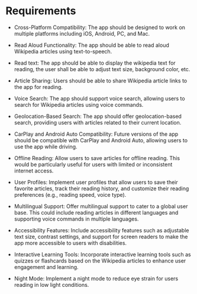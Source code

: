 # Requirements

- Cross-Platform Compatibility: The app should be designed to work on multiple platforms including iOS, Android, PC, and Mac.

- Read Aloud Functionality: The app should be able to read aloud Wikipedia articles using text-to-speech.

- Read text: The app should be able to display the wikipedia text for reading, the user shall be able to adjust text size, background color, etc.

- Article Sharing: Users should be able to share Wikipedia article links to the app for reading.

- Voice Search: The app should support voice search, allowing users to search for Wikipedia articles using voice commands.

- Geolocation-Based Search: The app should offer geolocation-based search, providing users with articles related to their current location.

- CarPlay and Android Auto Compatibility: Future versions of the app should be compatible with CarPlay and Android Auto, allowing users to use the app while driving.

- Offline Reading: Allow users to save articles for offline reading. This would be particularly useful for users with limited or inconsistent internet access.

- User Profiles: Implement user profiles that allow users to save their favorite articles, track their reading history, and customize their reading preferences (e.g., reading speed, voice type).

- Multilingual Support: Offer multilingual support to cater to a global user base. This could include reading articles in different languages and supporting voice commands in multiple languages.

- Accessibility Features: Include accessibility features such as adjustable text size, contrast settings, and support for screen readers to make the app more accessible to users with disabilities.

- Interactive Learning Tools: Incorporate interactive learning tools such as quizzes or flashcards based on the Wikipedia articles to enhance user engagement and learning.

- Night Mode: Implement a night mode to reduce eye strain for users reading in low light conditions.
